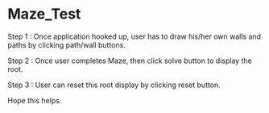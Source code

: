 # Maze_Test

Step 1 : Once application hooked up, user has to draw his/her own walls and paths by clicking path/wall buttons.

Step 2 : Once user completes Maze, then click solve button to display the root.

Step 3 : User can reset this root display by clicking reset button.

Hope this helps.
